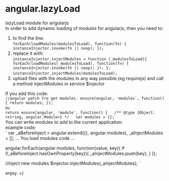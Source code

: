 angular.lazyLoad
================
  
lazyLoad module for angularjs  
In order to add dynamic loading of modules for angularjs, then you need to:   

1. to find the line:  
  `forEach(loadModules(modulesToLoad), function(fn) { instanceInjector.invoke(fn || noop); });`
2. replace it with:  
  `instanceInjector.injectModules = function (_modulesToLoad){
    forEach(loadModules(_modulesToLoad), function(fn) { instanceInjector.invoke(fn || noop); });
  };`  
  `instanceInjector.injectModules(modulesToLoad);`  
3. upload files with the modules in any way possible (eg requirejs) and call a method injectModules in service $injector

If you add this code:  
 `//angular patch fro get modules.
     ensure(angular, 'modules', function(){
        return modules;
     });`  
in:       
 `return ensure(angular, 'module', function() {  
 /** @type {Object.<string, angular.Module>} */  
    var modules = {};`    
You can write modules to add to the current application:  
example code:  
`
var _aBeforeInject = angular.extend({}, angular.modules),
    _aInjectModules = [];
...
You load modules code
...

angular.forEach(angular.modules, function(value, key){
   if (!_aBeforeInject.hasOwnProperty(key)){
     _aInjectModules.push(key);
   }
});


//inject new modules
$injector.injectModules(_aInjectModules);
`

enjoy.  =)

